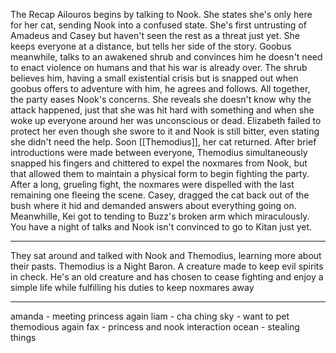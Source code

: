 The Recap
Ailouros begins by talking to Nook. She states she's only here for her cat, sending Nook into a confused state. She's first untrusting of Amadeus and Casey but haven't seen the rest as a threat just yet. She keeps everyone at a distance, but tells her side of the story. Goobus meanwhile, talks to an awakened shrub and convinces him he doesn't need to enact violence on humans and that his war is already over. The shrub believes him, having a small existential crisis but is snapped out when goobus offers to adventure with him, he agrees and follows. All together, the party eases Nook's concerns. She reveals she doesn't know why the attack happened, just that she was hit hard with something and when she woke up everyone around her was unconscious or dead. Elizabeth failed to protect her even though she swore to it and Nook is still bitter, even stating she didn't need the help. Soon [[Themodius]], her cat returned. After brief introductions were made between everyone, Themodius simultaneously snapped his fingers and chittered to expel the noxmares from Nook, but that allowed them to maintain a physical form to begin fighting the party. After a long, grueling fight, the noxmares were dispelled with the last remaining one fleeing the scene. Casey, dragged the cat back out of the bush where it hid and demanded answers about everything going on. Meanwhille, Kei got to tending to Buzz's broken arm which miraculously. You have a night of talks and Nook isn't convinced to go to Kitan just yet.

---

They sat around and talked with Nook and Themodius, learning more about their pasts. 
Themodius is a Night Baron. A creature made to keep evil spirits in check. He's an old creature and has chosen to cease fighting and enjoy a simple life while fulfilling his duties to keep noxmares away


---
amanda - meeting princess again
liam - cha ching
sky - want to pet themodious again
fax - princess and nook interaction
ocean - stealing things